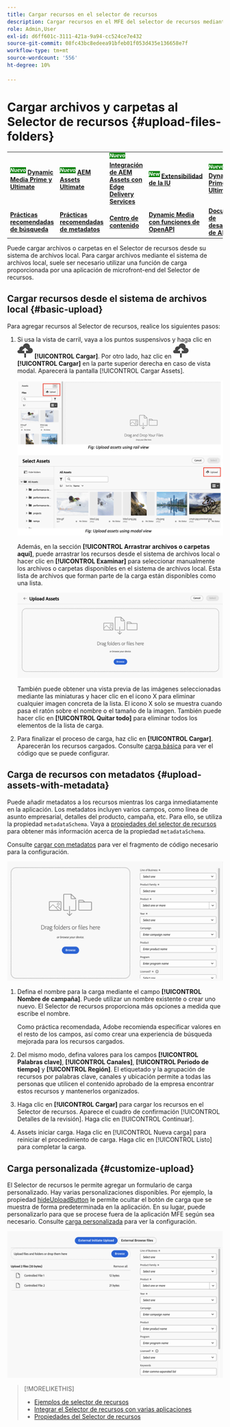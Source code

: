 ```yaml
---
title: Cargar recursos en el selector de recursos
description: Cargar recursos en el MFE del selector de recursos mediante la función de carga
role: Admin,User
exl-id: d6ff601c-3111-421a-9a94-cc524ce7e432
source-git-commit: 08fc43bc8edeea91bfeb01f053d435e136658e7f
workflow-type: tm+mt
source-wordcount: '556'
ht-degree: 10%

---
```


# Cargar archivos y carpetas al Selector de recursos {#upload-files-folders}

<table>
    <tr>
        <td>
            <sup style= "background-color:#008000; color:#FFFFFF; font-weight:bold"><i>Nuevo</i></sup> <a href="/help/assets/dynamic-media/dm-prime-ultimate.md"><b>Dynamic Media Prime y Ultimate</b></a>
        </td>
        <td>
            <sup style= "background-color:#008000; color:#FFFFFF; font-weight:bold"><i>Nuevo</i></sup> <a href="/help/assets/assets-ultimate-overview.md"><b>AEM Assets Ultimate</b></a>
        </td>
        <td>
            <sup style= "background-color:#008000; color:#FFFFFF; font-weight:bold"><i>Nuevo</i></sup> <a href="/help/assets/integrate-aem-assets-edge-delivery-services.md"><b>Integración de AEM Assets con Edge Delivery Services</b></a>
        </td>
        <td>
            <sup style= "background-color:#008000; color:#FFFFFF; font-weight:bold"><i>New</i></sup> <a href="/help/assets/aem-assets-view-ui-extensibility.md"><b>Extensibilidad de la IU</b></a>
        </td>
          <td>
            <sup style= "background-color:#008000; color:#FFFFFF; font-weight:bold"><i>Nuevo</i></sup> <a href="/help/assets/dynamic-media/enable-dynamic-media-prime-and-ultimate.md"><b>Habilitar Dynamic Media Prime y Ultimate</b></a>
        </td>
    </tr>
    <tr>
        <td>
            <a href="/help/assets/search-best-practices.md"><b>Prácticas recomendadas de búsqueda</b></a>
        </td>
        <td>
            <a href="/help/assets/metadata-best-practices.md"><b>Prácticas recomendadas de metadatos</b></a>
        </td>
        <td>
            <a href="/help/assets/product-overview.md"><b>Centro de contenido</b></a>
        </td>
        <td>
            <a href="/help/assets/dynamic-media-open-apis-overview.md"><b>Dynamic Media con funciones de OpenAPI</b></a>
        </td>
        <td>
            <a href="https://developer.adobe.com/experience-cloud/experience-manager-apis/"><b>Documentación de desarrollador de AEM Assets</b></a>
        </td>
    </tr>
</table>

Puede cargar archivos o carpetas en el Selector de recursos desde su sistema de archivos local. Para cargar archivos mediante el sistema de archivos local, suele ser necesario utilizar una función de carga proporcionada por una aplicación de microfront-end del Selector de recursos.

## Cargar recursos desde el sistema de archivos local {#basic-upload}

Para agregar recursos al Selector de recursos, realice los siguientes pasos:

1. Si usa la vista de carril, vaya a los puntos suspensivos y haga clic en ![icono de carga](assets/upload-icon.svg) **[!UICONTROL Cargar]**. Por otro lado, haz clic en ![icono de carga](assets/upload-icon.svg) **[!UICONTROL Cargar]** en la parte superior derecha en caso de vista modal. Aparecerá la pantalla [!UICONTROL Cargar Assets].

   ![Cargar recursos al Selector de recursos](assets/upload-assets.png)

   Además, en la sección **[!UICONTROL Arrastrar archivos o carpetas aquí]**, puede arrastrar los recursos desde el sistema de archivos local o hacer clic en **[!UICONTROL Examinar]** para seleccionar manualmente los archivos o carpetas disponibles en el sistema de archivos local. Esta lista de archivos que forman parte de la carga están disponibles como una lista.

   ![Carga básica de recursos al Selector de recursos](assets/basic-upload.png)

   También puede obtener una vista previa de las imágenes seleccionadas mediante las miniaturas y hacer clic en el icono X para eliminar cualquier imagen concreta de la lista. El icono X solo se muestra cuando pasa el ratón sobre el nombre o el tamaño de la imagen. También puede hacer clic en **[!UICONTROL Quitar todo]** para eliminar todos los elementos de la lista de carga.

1. Para finalizar el proceso de carga, haz clic en **[!UICONTROL Cargar]**. Aparecerán los recursos cargados. Consulte [carga básica](/help/assets/asset-selector-customization.md#basic-upload) para ver el código que se puede configurar.

## Carga de recursos con metadatos {#upload-assets-with-metadata}

Puede añadir metadatos a los recursos mientras los carga inmediatamente en la aplicación. Los metadatos incluyen varios campos, como línea de asunto empresarial, detalles del producto, campaña, etc. Para ello, se utiliza la propiedad `metadataSchema`. Vaya a [propiedades del selector de recursos](/help/assets/asset-selector-properties.md) para obtener más información acerca de la propiedad `metadataSchema`.

Consulte [cargar con metadatos](/help/assets/asset-selector-customization.md#upload-with-metadata) para ver el fragmento de código necesario para la configuración.

![cargar recursos con metadatos](assets/upload-with-metadata.png)

1. Defina el nombre para la carga mediante el campo **[!UICONTROL Nombre de campaña]**. Puede utilizar un nombre existente o crear uno nuevo. El Selector de recursos proporciona más opciones a medida que escribe el nombre.

   Como práctica recomendada, Adobe recomienda especificar valores en el resto de los campos, así como crear una experiencia de búsqueda mejorada para los recursos cargados.

1. Del mismo modo, defina valores para los campos **[!UICONTROL Palabras clave]**, **[!UICONTROL Canales]**, **[!UICONTROL Periodo de tiempo]** y **[!UICONTROL Región]**. El etiquetado y la agrupación de recursos por palabras clave, canales y ubicación permite a todas las personas que utilicen el contenido aprobado de la empresa encontrar estos recursos y mantenerlos organizados.

1. Haga clic en **[!UICONTROL Cargar]** para cargar los recursos en el Selector de recursos. Aparece el cuadro de confirmación [!UICONTROL Detalles de la revisión]. Haga clic en [!UICONTROL Continuar].

1. Assets iniciar carga. Haga clic en [!UICONTROL Nueva carga] para reiniciar el procedimiento de carga. Haga clic en [!UICONTROL Listo] para completar la carga.


## Carga personalizada {#customize-upload}

El Selector de recursos le permite agregar un formulario de carga personalizado. Hay varias personalizaciones disponibles. Por ejemplo, la propiedad [hideUploadButton](/help/assets/asset-selector-properties.md) le permite ocultar el botón de carga que se muestra de forma predeterminada en la aplicación. En su lugar, puede personalizarlo para que se procese fuera de la aplicación MFE según sea necesario. Consulte [carga personalizada](/help/assets/asset-selector-customization.md#customized-upload) para ver la configuración.

![Carga personalizada](assets/customized-upload.png)

>[!MORELIKETHIS]
>
>* [Ejemplos de selector de recursos](/help/assets/asset-selector-examples.md)
>* [Integrar el Selector de recursos con varias aplicaciones](/help/assets/integrate-asset-selector.md)
>* [Propiedades del Selector de recursos](/help/assets/asset-selector-properties.md)
